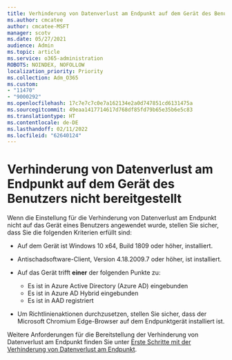```yaml
---
title: Verhinderung von Datenverlust am Endpunkt auf dem Gerät des Benutzers nicht bereitgestellt
ms.author: cmcatee
author: cmcatee-MSFT
manager: scotv
ms.date: 05/27/2021
audience: Admin
ms.topic: article
ms.service: o365-administration
ROBOTS: NOINDEX, NOFOLLOW
localization_priority: Priority
ms.collection: Adm_O365
ms.custom:
- "11470"
- "9000292"
ms.openlocfilehash: 17c7e7c7c0e7a162134e2a0d747851cd6131475a
ms.sourcegitcommit: 49eaa1417714617d768df85fd79b65e35b6e5c83
ms.translationtype: HT
ms.contentlocale: de-DE
ms.lasthandoff: 02/11/2022
ms.locfileid: "62640124"
---
```

# <a name="endpoint-dlp-not-deployed-to-users-device"></a>Verhinderung von Datenverlust am Endpunkt auf dem Gerät des Benutzers nicht bereitgestellt

Wenn die Einstellung für die Verhinderung von Datenverlust am Endpunkt nicht auf das Gerät eines Benutzers angewendet wurde, stellen Sie sicher, dass Sie die folgenden Kriterien erfüllt sind:

- Auf dem Gerät ist Windows 10 x64, Build 1809 oder höher, installiert.
- Antischadsoftware-Client, Version 4.18.2009.7 oder höher, ist installiert.
- Auf das Gerät trifft **einer** der folgenden Punkte zu:
    
    - Es ist in Azure Active Directory (Azure AD) eingebunden
    - Es ist in Azure AD Hybrid eingebunden
    - Es ist in AAD registriert

- Um Richtlinienaktionen durchzusetzen, stellen Sie sicher, dass der Microsoft Chromium Edge-Browser auf dem Endpunktgerät installiert ist.

Weitere Anforderungen für die Bereitstellung der Verhinderung von Datenverlust am Endpunkt finden Sie unter [Erste Schritte mit der Verhinderung von Datenverlust am Endpunkt](https://docs.microsoft.com/microsoft-365/compliance/endpoint-dlp-getting-started#prepare-your-endpoints).